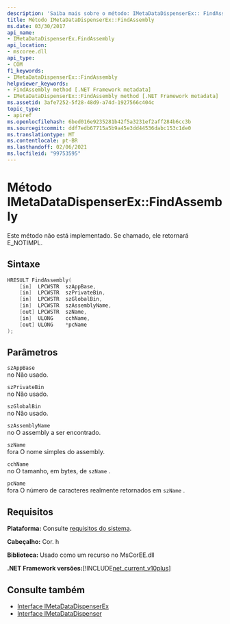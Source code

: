 ```yaml
---
description: 'Saiba mais sobre o método: IMetaDataDispenserEx:: FindAssembly'
title: Método IMetaDataDispenserEx::FindAssembly
ms.date: 03/30/2017
api_name:
- IMetaDataDispenserEx.FindAssembly
api_location:
- mscoree.dll
api_type:
- COM
f1_keywords:
- IMetaDataDispenserEx::FindAssembly
helpviewer_keywords:
- FindAssembly method [.NET Framework metadata]
- IMetaDataDispenserEx::FindAssembly method [.NET Framework metadata]
ms.assetid: 3afe7252-5f28-48d9-a74d-1927566c404c
topic_type:
- apiref
ms.openlocfilehash: 6bed016e9235281b42f5a3231ef2aff284b6cc3b
ms.sourcegitcommit: ddf7edb67715a5b9a45e3dd44536dabc153c1de0
ms.translationtype: MT
ms.contentlocale: pt-BR
ms.lasthandoff: 02/06/2021
ms.locfileid: "99753595"
---
```

# <a name="imetadatadispenserexfindassembly-method"></a>Método IMetaDataDispenserEx::FindAssembly

Este método não está implementado. Se chamado, ele retornará E_NOTIMPL.  
  
## <a name="syntax"></a>Sintaxe  
  
```cpp  
HRESULT FindAssembly(  
    [in]  LPCWSTR  szAppBase,  
    [in]  LPCWSTR  szPrivateBin,  
    [in]  LPCWSTR  szGlobalBin,  
    [in]  LPCWSTR  szAssemblyName,  
    [out] LPCWSTR  szName,  
    [in]  ULONG    cchName,  
    [out] ULONG    *pcName  
);  
```  
  
## <a name="parameters"></a>Parâmetros  

 `szAppBase`  
 no Não usado.  
  
 `szPrivateBin`  
 no Não usado.  
  
 `szGlobalBin`  
 no Não usado.  
  
 `szAssemblyName`  
 no O assembly a ser encontrado.  
  
 `szName`  
 fora O nome simples do assembly.  
  
 `cchName`  
 no O tamanho, em bytes, de `szName` .  
  
 `pcName`  
 fora O número de caracteres realmente retornados em `szName` .  
  
## <a name="requirements"></a>Requisitos  

 **Plataforma:** Consulte [requisitos do sistema](../../get-started/system-requirements.md).  
  
 **Cabeçalho:** Cor. h  
  
 **Biblioteca:** Usado como um recurso no MsCorEE.dll  
  
 **.NET Framework versões:**[!INCLUDE[net_current_v10plus](../../../../includes/net-current-v10plus-md.md)]  
  
## <a name="see-also"></a>Consulte também

- [Interface IMetaDataDispenserEx](imetadatadispenserex-interface.md)
- [Interface IMetaDataDispenser](imetadatadispenser-interface.md)
